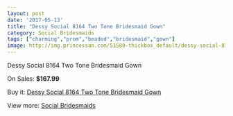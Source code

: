 ```yaml
---
layout: post
date: '2017-05-13'
title: "Dessy Social 8164 Two Tone Bridesmaid Gown"
category: Social Bridesmaids
tags: ["charming","prom","beaded","bridesmaid","gown"]
image: http://img.princessan.com/51580-thickbox_default/dessy-social-8164-two-tone-bridesmaid-gown.jpg
---
```

Dessy Social 8164 Two Tone Bridesmaid Gown

On Sales: **$167.99**
<a href="https://www.princessan.com/en/social-bridesmaids/23293-dessy-social-8164-two-tone-bridesmaid-gown.html"><amp-img layout="responsive" width="600" height="600" src="//img.princessan.com/51580-thickbox_default/dessy-social-8164-two-tone-bridesmaid-gown.jpg" alt="Dessy Social 8164 Two Tone Bridesmaid Gown 0" /></a>

Buy it: [Dessy Social 8164 Two Tone Bridesmaid Gown](https://www.princessan.com/en/social-bridesmaids/23293-dessy-social-8164-two-tone-bridesmaid-gown.html "Dessy Social 8164 Two Tone Bridesmaid Gown")

View more: [Social Bridesmaids](https://www.princessan.com/en/201-social-bridesmaids "Social Bridesmaids")